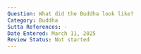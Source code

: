 ```yaml
---
Question: What did the Buddha look like?
Category: Buddha
Sutta References: -
Date Entered: March 11, 2025
Review Status: Not started
---
```

